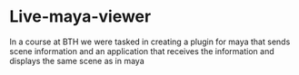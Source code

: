 # Live-maya-viewer
In a course at BTH we were tasked in creating a plugin for maya that sends scene information and an application that receives the information and displays the same scene as in maya
